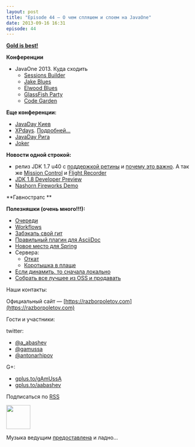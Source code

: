 ```yaml
---
layout: post
title: "Episode 44 — О чем спляшем и споем на JavaOne"
date: 2013-09-16 16:31
episode: 44
---
```


[**Gold is best!**](https://www.youtube.com/watch?v=n7-RetY7fGo )

**Конференции**

* JavaOne 2013. Куда сходить
     * [Sessions Builder](http://www.oracle.com/webapps/token/scheduler13)
     * [Jake Blues](http://arhipov.blogspot.com/2013/06/speaking-at-javaone-sf-2013.html)
     * [Elwood Blues](http://next.javaheadbrain.com/posts/2013/07/09/im-speaking-at-javaone.html) 
     * [GlassFish Party](http://glassfish-party13.eventbrite.com/)
     * [Code Garden](https://blogs.oracle.com/javaone/entry/codegarten_at_javaone) 

**Еще конференции:**

* [JavaDay Киев](http://javaday.org.ua/) 
* [XPdays](http://xpdays.com.ua). [Подробней...](http://xpinjection.com/2013/08/05/xp-days-ukraine-2013/)
* [JavaDay Рига](http://javaday.lv/) 
* [Joker](http://jokerconf.com/  )

**Новости одной строкой:**

* релиз JDK 1.7 u40 с [поддержкой ретины](http://bulenkov.com/2013/06/23/retina-support-in-oracle-jdk-1-7/ ) и [почему это важно](http://bulenkov.com/2013/09/12/font-rendering-apple-jdk-6-vs-oracle-jdk-1-7-0_40/). А так же [Mission Control](http://hirt.se/blog/?p=388) и [Flight Recorder](http://hirt.se/blog/?p=370)
* [JDK 1.8 Developer Preview](http://mreinhold.org/blog/jdk8-preview )
* [Nashorn Fireworks Demo](https://blogs.oracle.com/nashorn/entry/javaone_a_year_makes_a )

**Гавностратс **

**Полезняшки (очень много!!!):**

* [Очереди](http://queues.io)
* [Workflows](https://www.atlassian.com/git/workflows/ )
* [Забэкапь свой гит](https://github.com/google/hesokuri)
* [Правильный плагин для AsciiDoc](https://chrome.google.com/webstore/detail/asciidoctorjs-live-previe/iaalpfgpbocpdfblpnhhgllgbdbchmia )
* [Новое место для Spring](http://spring.io/ )
* Сервера:
     * [Откат](http://undertow.io/  )
     * [Коротышка в плаще](http://www.jboss.org/capedwarf)
* [Если динамить, то сначала локально](http://aws.typepad.com/aws/2013/09/dynamodb-local-for-desktop-development.html)
* [Собрать все лучшее из OSS и продавать](http://markmail.org/message/3o6n5pvywabas5s3)


Наши контакты:

Официальный сайт — [https://razborpoletov.com](https://razborpoletov.com)

Гости и участники:

twitter: 

 * [@a_abashev](https://twitter.com/#!/a_abashev) 
 * [@gamussa](https://twitter.com/#!/gamussa)
 * [@antonarhipov](https://twitter.com/#!/antonarhipov)

G+:

 * [gplus.to/gAmUssA](http://gplus.to/gAmUssA) 
 * [gplus.to/aabashev](http://gplus.to/aabashev) 

<!-- player goes here-->

<audio preload="none">
   <source src="http://traffic.libsyn.com/razborpoletov/razbor_44.mp3" type="audio/mp3" />
   Your browser does not support the audio tag.
</audio>

Подписаться по [RSS](http://feeds.feedburner.com/razbor-podcast)

<!-- episode file link goes here-->
<a href="http://traffic.libsyn.com/razborpoletov/razbor_44.mp3" imageanchor="1" style="clear: left; margin-bottom: 1em; margin-left: auto; margin-right: 2em;"><img border="0" height="64" src="https://razborpoletov.com/images/mp3.png" width="64" /></a>

Музыка ведущим [предоставлена](http://www.audiobank.fm/single-music/27/111/More-And-Less/) и ладно...
